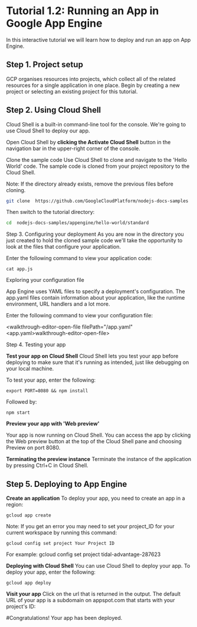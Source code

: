 # Tutorial 1.2: Running an App in Google App Engine
In this interactive tutorial we will learn how to deploy and run an app on App Engine. 

## Step 1. Project setup
GCP organises resources into projects, which collect all of the related resources for a single application in one place.
Begin by creating a new project or selecting an existing project for this tutorial.
<walkthrough-project-setup></walkthrough-project-setup>

## Step 2. Using Cloud Shell

Cloud Shell is a built-in command-line tool for the console. We're going to use Cloud Shell to deploy our app.

Open Cloud Shell by **clicking the Activate Cloud Shell** button in the navigation bar in the upper-right corner of the console.

Clone the sample code
Use Cloud Shell to clone and navigate to the 'Hello World' code. The sample code is cloned from your project repository to the Cloud Shell.

Note: If the directory already exists, remove the previous files before cloning.
```sh
git clone  https://github.com/GoogleCloudPlatform/nodejs-docs-samples
```

Then switch to the tutorial directory:
```sh
cd  nodejs-docs-samples/appengine/hello-world/standard
```

Step 3. Configuring your deployment
As you are now in the directory you just created to hold the cloned sample code we'll take the opportunity to look at the files that configure your application.

Enter the following command to view your application code:
```
cat app.js
```

Exploring your configuration file

App Engine uses YAML files to specify a deployment's configuration. The app.yaml files contain information about your application, like the runtime environment, URL handlers and a lot more.

Enter the following command to view your configuration file:

<walkthrough-editor-open-file filePath="/app.yaml"<app.yaml>walkthrough-editor-open-file>


Step 4. Testing your app

**Test your app on Cloud Shell**
Cloud Shell lets you test your app before deploying to make sure that it's running as intended, just like debugging on your local machine.

To test your app, enter the following:
```
export PORT=8080 && npm install
```

Followed by:
```
npm start
```

**Preview your app with 'Web preview'**

Your app is now running on Cloud Shell. You can access the app by clicking the Web preview  button at the top of the Cloud Shell pane and choosing Preview on port 8080.

**Terminating the preview instance**
Terminate the instance of the application by pressing Ctrl+C in Cloud Shell.

## Step 5. Deploying to App Engine

**Create an application**
To deploy your app, you need to create an app in a region:
```
gcloud app create
```

Note: If you get an error you may need to set your project_ID for your current workspace by running this command:
```
gcloud config set project Your Project ID
```

For example:
 gcloud config set project tidal-advantage-287623

**Deploying with Cloud Shell**
You can use Cloud Shell to deploy your app. To deploy your app, enter the following:
```
gcloud app deploy
```

**Visit your app**
Click on the url that is returned in the output. The default URL of your app is a subdomain on appspot.com that starts with your project's ID: 

#Congratulations! Your app has been deployed. 
